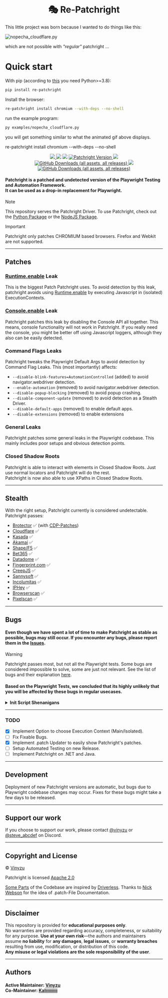 <h1 align="center">
    🎭 Re-Patchright
</h1>

This little project was born because I wanted to do things like this:

![nopecha_cloudflare.py](https://github.com/user-attachments/assets/0145d1e8-c984-425b-a6ce-b58e57457a3c)

which are not possible with *"regular"* patchright ...

# Quick start

With pip (according to [this](https://playwright.dev/python/docs/intro#system-requirements) you need Python>=3.8):

```bash
pip install re-patchright
```

Install the browser:

```bash
re-patchright install chromium --with-deps --no-shell
```

run the example program:

```bash
py examples/nopecha_cloudflare.py
```

you will get something similar to what the animated gif above displays.

re-patchright install chromium --with-deps --no-shell

<p align="center">
    <a href="https://github.com/Kaliiiiiiiiii-Vinyzu/patchright/blob/main/LICENSE">
        <img src="https://img.shields.io/badge/License-Apache%202.0-green">
    </a>
    <a>
        <img src="https://img.shields.io/badge/Based%20on-Playwright-goldenrod">
    </a>
    <a>
        <img src="https://img.shields.io/badge/Driver-Patched-blue">
    </a>
    <a href="https://github.com/Kaliiiiiiiiii-Vinyzu/patchright/releases/latest">
        <img alt="Patchright Version" src="https://img.shields.io/github/v/release/microsoft/playwright?display_name=release&label=Version">
    </a>
    <a href="https://github.com/Kaliiiiiiiiii-Vinyzu/patchright-python">
        <img src="https://img.shields.io/badge/Package-Python-seagreen">
    </a>
    <a href="https://github.com/Kaliiiiiiiiii-Vinyzu/patchright-python/releases">
        <img alt="GitHub Downloads (all assets, all releases)" src="https://img.shields.io/pepy/dt/patchright?color=red&label=Python%20Downloads">
    </a>
    <a href="https://github.com/Kaliiiiiiiiii-Vinyzu/patchright-nodejs">
        <img src="https://img.shields.io/badge/Package-NodeJS-seagreen">
    </a>
    <a href="https://github.com/Kaliiiiiiiiii-Vinyzu/patchright-nodejs/releases">
        <img alt="GitHub Downloads (all assets, all releases)" src="https://img.shields.io/npm/d18m/patchright?color=red&label=NodeJS%20Downloads">
    </a>
</p>

#### Patchright is a patched and undetected version of the Playwright Testing and Automation Framework. </br> It can be used as a drop-in replacement for Playwright.

> [!NOTE]  
> This repository serves the Patchright Driver. To use Patchright, check out the [Python Package](https://github.com/Kaliiiiiiiiii-Vinyzu/patchright-python) or the [NodeJS Package](https://github.com/Kaliiiiiiiiii-Vinyzu/patchright-nodejs).

> [!IMPORTANT]  
> Patchright only patches CHROMIUM based browsers. Firefox and Webkit are not supported.

---

## Patches

### [Runtime.enable](https://vanilla.aslushnikov.com/?Runtime.enable) Leak
This is the biggest Patch Patchright uses. To avoid detection by this leak, patchright avoids using [Runtime.enable](https://vanilla.aslushnikov.com/?Runtime.enable) by executing Javascript in (isolated) ExecutionContexts.

### [Console.enable](https://vanilla.aslushnikov.com/?Console.enable) Leak
Patchright patches this leak by disabling the Console API all together. This means, console functionality will not work in Patchright. If you really need the console, you might be better off using Javascript loggers, although they also can be easily detected.

### Command Flags Leaks
Patchright tweaks the Playwright Default Args to avoid detection by Command Flag Leaks. This (most importantly) affects:
- `--disable-blink-features=AutomationControlled` (added) to avoid navigator.webdriver detection.
- `--enable-automation` (removed) to avoid navigator.webdriver detection.
- `--disable-popup-blocking` (removed) to avoid popup crashing.
- `--disable-component-update` (removed) to avoid detection as a Stealth Driver.
- `--disable-default-apps` (removed) to enable default apps.
- `--disable-extensions` (removed) to enable extensions

### General Leaks
Patchright patches some general leaks in the Playwright codebase. This mainly includes poor setups and obvious detection points.

### Closed Shadow Roots
Patchright is able to interact with elements in Closed Shadow Roots. Just use normal locators and Patchright will do the rest.
<br/>
Patchright is now also able to use XPaths in Closed Shadow Roots.

---

## Stealth

With the right setup, Patchright currently is considered undetectable.
Patchright passes:
- [Brotector](https://kaliiiiiiiiii.github.io/brotector/) ✅ (with [CDP-Patches](https://github.com/Kaliiiiiiiiii-Vinyzu/CDP-Patches/))
- [Cloudflare](https://cloudflare.com/) ✅
- [Kasada](https://www.kasada.io/) ✅
- [Akamai](https://www.akamai.com/products/bot-manager/) ✅
- [Shape/F5](https://www.f5.com/) ✅
- [Bet365](https://bet365.com/) ✅
- [Datadome](https://datadome.co/products/bot-protection/) ✅
- [Fingerprint.com](https://fingerprint.com/products/bot-detection/) ✅
- [CreepJS](https://abrahamjuliot.github.io/creepjs/) ✅
- [Sannysoft](https://bot.sannysoft.com/) ✅
- [Incolumitas](https://bot.incolumitas.com/) ✅
- [IPHey](https://iphey.com/) ✅
- [Browserscan](https://browserscan.net/) ✅
- [Pixelscan](https://pixelscan.net/) ✅

---

## Bugs
#### Even though we have spent a lot of time to make Patchright as stable as possible, bugs may still occur. If you encounter any bugs, please report them in the [Issues](https://github.com/Kaliiiiiiiiii-Vinyzu/patchright/issues).

> [!WARNING]  
> Patchright passes most, but not all the Playwright tests. Some bugs are considered impossible to solve, some are just not relevant. See the list of bugs and their explanation [here](https://github.com/Kaliiiiiiiiii-Vinyzu/patchright/issues/30).

#### Based on the Playwright Tests, we concluded that its highly unlikely that you will be affected by these bugs in regular usecases.

<details>
    <summary><b>Init Script Shenanigans</b></summary>

### Explanation
To be able to use InitScripts without [Runtime.enable](https://vanilla.aslushnikov.com/?Runtime.enable), Patchright uses Playwright Routes to inject JavaScript into HTML requests.

### Bugs
Playwright Routes may cause some bugs in other parts of your code. Patchright InitScripts won't cause any bugs that wouldn't be caused by normal Playwright Routes. </br> If you want any of these bugs fixed, you'll have to contact the Playwright team.

### Leaks
Patchright InitScripts can be detected by Timing Attacks. However, no antibot currently checks for this kind of Timing Attack and they probably won't for a good amount of time. </br> We consider them not to be a big risk of detection.

</details>

---

### TODO
- [x] Implement Option to choose Execution Context (Main/Isolated).
- [ ] Fix Fixable Bugs.
- [x] Implement .patch Updater to easily show Patchright's patches.
- [ ] Setup Automated Testing on new Release.
- [ ] Implement Patchright on .NET and Java.

---

## Development

Deployment of new Patchright versions are automatic, but bugs due to Playwright codebase changes may occur. Fixes for these bugs might take a few days to be released. 

---

## Support our work

If you choose to support our work, please contact [@vinyzu](https://discord.com/users/935224495126487150) or [@steve_abcdef](https://discord.com/users/936292409426477066) on Discord.

---

## Copyright and License
© [Vinyzu](https://github.com/Vinyzu/)

Patchright is licensed [Apache 2.0](https://choosealicense.com/licenses/apache-2.0/)

[Some Parts](https://github.com/Kaliiiiiiiiii-Vinyzu/patchright/blob/main/patchright_driver_patch.js#L435-L448) of the Codebase are inspired by [Driverless](https://github.com/kaliiiiiiiiii/Selenium-Driverlesshttps://github.com/kaliiiiiiiiii/Selenium-Driverless).
Thanks to [Nick Webson](https://github.com/rebrowser/rebrowser-patches) for the idea of .patch-File Documentation.

---

## Disclaimer

This repository is provided for **educational purposes only**. \
No warranties are provided regarding accuracy, completeness, or suitability for any purpose. **Use at your own risk**—the authors and maintainers assume **no liability** for **any damages**, **legal issues**, or **warranty breaches** resulting from use, modification, or distribution of this code.\
**Any misuse or legal violations are the sole responsibility of the user**. 

---

## Authors

#### Active Maintainer: [Vinyzu](https://github.com/Vinyzu/) </br> Co-Maintainer: [Kaliiiiiiiiii](https://github.com/kaliiiiiiiiii/)